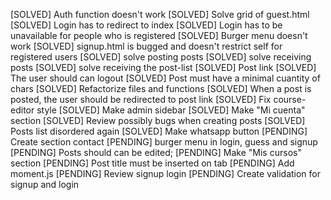 [SOLVED] Auth function doesn't work
[SOLVED] Solve grid of guest.html
[SOLVED] Login has to redirect to index
[SOLVED] Login has to be unavailable for people who is registered
[SOLVED] Burger menu doesn't work
[SOLVED] signup.html is bugged and doesn't restrict self for registered users
[SOLVED] solve posting posts
[SOLVED] solve receiving posts
[SOLVED] solve receiving the post-list
[SOLVED] Post link
[SOLVED] The user should can logout
[SOLVED] Post must have a minimal cuantity of chars
[SOLVED] Refactorize files and functions
[SOLVED] When a post is posted, the user should be redirected to post link
[SOLVED] Fix course-editor style
[SOLVED] Make admin sidebar
[SOLVED] Make "Mi cuenta" section
[SOLVED] Review possibly bugs when creating posts
[SOLVED] Posts list disordered again
[SOLVED] Make whatsapp button
[PENDING] Create section contact
[PENDING] burger menu in login, guess and signup
[PENDING] Posts should can be edited;
[PENDING] Make "Mis cursos" section
[PENDING] Post title must be inserted on tab
[PENDING] Add moment.js
[PENDING] Review signup login
[PENDING] Create validation for signup and login